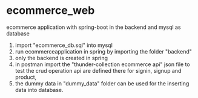 # ecommerce_web
ecommerce application with spring-boot in the backend and mysql as database
1. import "ecommerce_db.sql" into mysql
2. run ecommerceapplication in spring by importing the folder "backend"
3. only the backend is created in spring
4. in postman import the "thunder-collection ecommerce api" json file to test the crud operation api are defined there for signin, signup and product,
5. the dummy data in "dummy_data" folder can be used for the inserting data into database.
 
